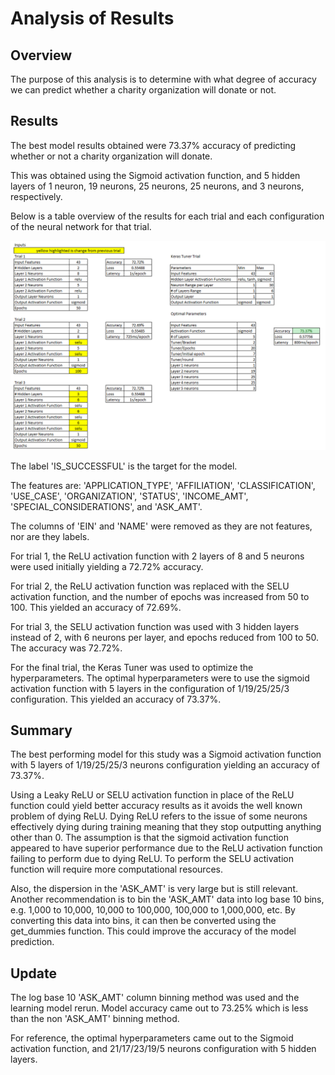 # Analysis of Results

## Overview

The purpose of this analysis is to determine with what degree of accuracy we can predict whether a charity organization will donate or not.

## Results

The best model results obtained were 73.37% accuracy of predicting whether or not a charity organization will donate. 
  
This was obtained using the Sigmoid activation function, and 5 hidden layers of 1 neuron, 19 neurons, 25 neurons, 25 neurons, and 3 neurons, respectively.
  
Below is a table overview of the results for each trial and each configuration of the neural network for that trial.
  
![results](../Images/results.png)

The label 'IS_SUCCESSFUL' is the target for the model.

The features are: 'APPLICATION_TYPE', 'AFFILIATION', 'CLASSIFICATION', 'USE_CASE', 'ORGANIZATION', 'STATUS', 'INCOME_AMT', 'SPECIAL_CONSIDERATIONS', and 'ASK_AMT'.  
  
The columns of 'EIN' and 'NAME' were removed as they are not features, nor are they labels.  
  
For trial 1, the ReLU activation function with 2 layers of 8 and 5 neurons were used initially yielding a 72.72% accuracy.  
  
For trial 2, the ReLU activation function was replaced with the SELU activation function, and the number of epochs was increased from 50 to 100. This yielded an accuracy of 72.69%.  
  
For trial 3, the SELU activation function was used with 3 hidden layers instead of 2, with 6 neurons per layer, and epochs reduced from 100 to 50. The accuracy was 72.72%.  

For the final trial, the Keras Tuner was used to optimize the hyperparameters. The optimal hyperparameters were to use the sigmoid activation function with 5 layers in the configuration of 1/19/25/25/3 configuration. This yielded an accuracy of 73.37%.  
  
## Summary

The best performing model for this study was a Sigmoid activation function with 5 layers of 1/19/25/25/3 neurons configuration yielding an accuracy of 73.37%.  
  
Using a Leaky ReLU or SELU activation function in place of the ReLU function could yield better accuracy results as it avoids the well known problem of dying ReLU. Dying ReLU refers to the issue of some neurons effectively dying during training meaning that they stop outputting anything other than 0. The assumption is that the sigmoid activation function appeared to have superior performance due to the ReLU activation function failing to perform due to dying ReLU. To perform the SELU activation function will require more computational resources.  
  
Also, the dispersion in the 'ASK_AMT' is very large but is still relevant. Another recommendation is to bin the 'ASK_AMT' data into log base 10 bins, e.g. 1,000 to 10,000, 10,000 to 100,000, 100,000 to 1,000,000, etc. By converting this data into bins, it can then be converted using the get_dummies function. This could improve the accuracy of the model prediction.  

## Update

The log base 10 'ASK_AMT' column binning method was used and the learning model rerun. Model accuracy came out to 73.25% which is less than the non 'ASK_AMT' binning method.  
  
For reference, the optimal hyperparameters came out to the Sigmoid activation function, and 21/17/23/19/5 neurons configuration with 5 hidden layers.